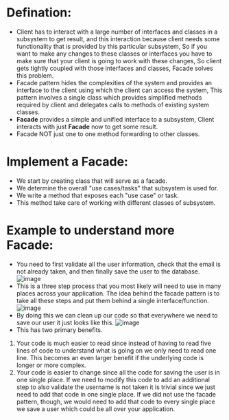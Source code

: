 # Defination:
- Client has to interact with a large number of interfaces and classes in a subsystem to get result, and this interaction because client needs some functionality that is provided by this particular subsystem, So if you want to make any changes to these classes or interfaces you have to make sure that your client is going to work with these changes, So client gets tightly coupled with those interfaces and classes, Facade solves this problem.
- Facade pattern hides the complexities of the system and provides an interface to the client using which the client can access the system, This pattern involves a single class which provides simplified methods required by client and delegates calls to methods of existing system classes.
- **Facade** provides a simple and unified interface to a subsystem, Client interacts with just **Facade** now to get some result.
- Facade NOT just one to one method forwarding to other classes.

# Implement a Facade:
- We start by creating class that will serve as a facade.
- We determine the overall "use cases/tasks" that subsystem is used for.
- We write a method that exposes each "use case" or task.
- This method take care of working with different classes of subsystem.

#  Example to understand more Facade:
- You need to first validate all the user information, check that the email is not already taken, and then finally save the user to the database.
![image](https://github.com/NourhanSaeed707/Design-pattern/assets/64387352/f1a11403-d720-4e44-b38d-ffa6c67602fb)
- This is a three step process that you most likely will need to use in many places across your application. The idea behind the facade pattern is to take all these steps and put them behind a single interface/function.
![image](https://github.com/NourhanSaeed707/Design-pattern/assets/64387352/32a40d1f-f50d-452b-b316-d82615b850ad)
- By doing this we can clean up our code so that everywhere we need to save our user it just looks like this.
![image](https://github.com/NourhanSaeed707/Design-pattern/assets/64387352/437c4484-02fe-4770-8ffe-8fe12278421b)
- This has two primary benefits.
1. Your code is much easier to read since instead of having to read five lines of code to understand what is going on we only need to read one line. This becomes an even larger benefit if the underlying code is longer or more complex.
2. Your code is easier to change since all the code for saving the user is in one single place. If we need to modify this code to add an additional step to also validate the username is not taken it is trivial since we just need to add that code in one single place. If we did not use the facade pattern, though, we would need to add that code to every single place we save a user which could be all over your application.
